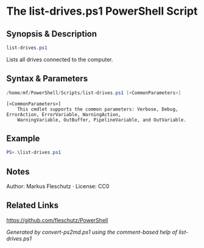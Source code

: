 # The list-drives.ps1 PowerShell Script

## Synopsis & Description
```powershell
list-drives.ps1
```

Lists all drives connected to the computer.

## Syntax & Parameters
```powershell
/home/mf/PowerShell/Scripts/list-drives.ps1 [<CommonParameters>]
```

```
[<CommonParameters>]
    This cmdlet supports the common parameters: Verbose, Debug, ErrorAction, ErrorVariable, WarningAction, 
    WarningVariable, OutBuffer, PipelineVariable, and OutVariable.
```

## Example
```powershell
PS>.\list-drives.ps1
```


## Notes
Author: Markus Fleschutz · License: CC0

## Related Links
https://github.com/fleschutz/PowerShell

*Generated by convert-ps2md.ps1 using the comment-based help of list-drives.ps1*
